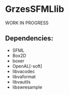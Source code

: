 # GrzesSFMLlib

WORK IN PROGRESS

## Dependencies:

- SFML
- Box2D
- boxer
- OpenAL[-soft]
- libvacodec
- libvaformat
- libvautils
- libswresample
